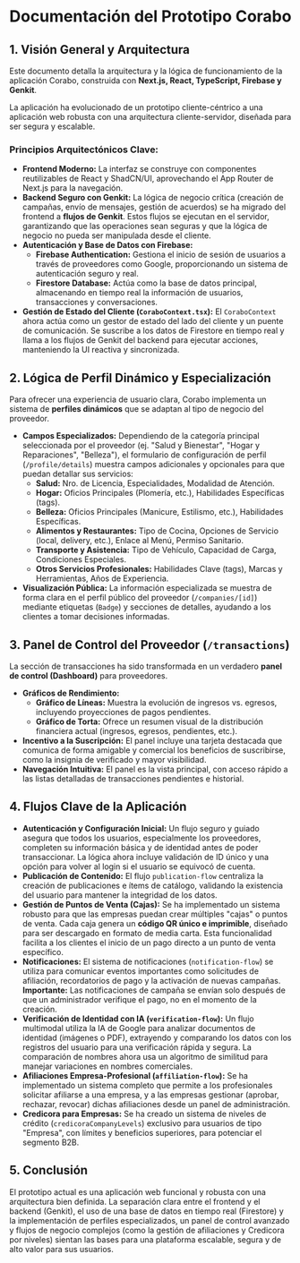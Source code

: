# Documentación del Prototipo Corabo

## 1. Visión General y Arquitectura

Este documento detalla la arquitectura y la lógica de funcionamiento de la aplicación Corabo, construida con **Next.js, React, TypeScript, Firebase y Genkit**.

La aplicación ha evolucionado de un prototipo cliente-céntrico a una aplicación web robusta con una arquitectura cliente-servidor, diseñada para ser segura y escalable.

### Principios Arquitectónicos Clave:

-   **Frontend Moderno:** La interfaz se construye con componentes reutilizables de React y ShadCN/UI, aprovechando el App Router de Next.js para la navegación.
-   **Backend Seguro con Genkit:** La lógica de negocio crítica (creación de campañas, envío de mensajes, gestión de acuerdos) se ha migrado del frontend a **flujos de Genkit**. Estos flujos se ejecutan en el servidor, garantizando que las operaciones sean seguras y que la lógica de negocio no pueda ser manipulada desde el cliente.
-   **Autenticación y Base de Datos con Firebase:**
    -   **Firebase Authentication:** Gestiona el inicio de sesión de usuarios a través de proveedores como Google, proporcionando un sistema de autenticación seguro y real.
    -   **Firestore Database:** Actúa como la base de datos principal, almacenando en tiempo real la información de usuarios, transacciones y conversaciones.
-   **Gestión de Estado del Cliente (`CoraboContext.tsx`):** El `CoraboContext` ahora actúa como un gestor de estado del lado del cliente y un puente de comunicación. Se suscribe a los datos de Firestore en tiempo real y llama a los flujos de Genkit del backend para ejecutar acciones, manteniendo la UI reactiva y sincronizada.

## 2. Lógica de Perfil Dinámico y Especialización

Para ofrecer una experiencia de usuario clara, Corabo implementa un sistema de **perfiles dinámicos** que se adaptan al tipo de negocio del proveedor.

-   **Campos Especializados:** Dependiendo de la categoría principal seleccionada por el proveedor (ej. "Salud y Bienestar", "Hogar y Reparaciones", "Belleza"), el formulario de configuración de perfil (`/profile/details`) muestra campos adicionales y opcionales para que puedan detallar sus servicios:
    -   **Salud:** Nro. de Licencia, Especialidades, Modalidad de Atención.
    -   **Hogar:** Oficios Principales (Plomería, etc.), Habilidades Específicas (tags).
    -   **Belleza:** Oficios Principales (Manicure, Estilismo, etc.), Habilidades Específicas.
    -   **Alimentos y Restaurantes:** Tipo de Cocina, Opciones de Servicio (local, delivery, etc.), Enlace al Menú, Permiso Sanitario.
    -   **Transporte y Asistencia:** Tipo de Vehículo, Capacidad de Carga, Condiciones Especiales.
    -   **Otros Servicios Profesionales:** Habilidades Clave (tags), Marcas y Herramientas, Años de Experiencia.
-   **Visualización Pública:** La información especializada se muestra de forma clara en el perfil público del proveedor (`/companies/[id]`) mediante etiquetas (`Badge`) y secciones de detalles, ayudando a los clientes a tomar decisiones informadas.

## 3. Panel de Control del Proveedor (`/transactions`)

La sección de transacciones ha sido transformada en un verdadero **panel de control (Dashboard)** para proveedores.

-   **Gráficos de Rendimiento:**
    -   **Gráfico de Líneas:** Muestra la evolución de ingresos vs. egresos, incluyendo proyecciones de pagos pendientes.
    -   **Gráfico de Torta:** Ofrece un resumen visual de la distribución financiera actual (ingresos, egresos, pendientes, etc.).
-   **Incentivo a la Suscripción:** El panel incluye una tarjeta destacada que comunica de forma amigable y comercial los beneficios de suscribirse, como la insignia de verificado y mayor visibilidad.
-   **Navegación Intuitiva:** El panel es la vista principal, con acceso rápido a las listas detalladas de transacciones pendientes e historial.

## 4. Flujos Clave de la Aplicación

-   **Autenticación y Configuración Inicial:** Un flujo seguro y guiado asegura que todos los usuarios, especialmente los proveedores, completen su información básica y de identidad antes de poder transaccionar. La lógica ahora incluye validación de ID único y una opción para volver al login si el usuario se equivocó de cuenta.
-   **Publicación de Contenido:** El flujo `publication-flow` centraliza la creación de publicaciones e ítems de catálogo, validando la existencia del usuario para mantener la integridad de los datos.
-   **Gestión de Puntos de Venta (Cajas):** Se ha implementado un sistema robusto para que las empresas puedan crear múltiples "cajas" o puntos de venta. Cada caja genera un **código QR único e imprimible**, diseñado para ser descargado en formato de media carta. Esta funcionalidad facilita a los clientes el inicio de un pago directo a un punto de venta específico.
-   **Notificaciones:** El sistema de notificaciones (`notification-flow`) se utiliza para comunicar eventos importantes como solicitudes de afiliación, recordatorios de pago y la activación de nuevas campañas. **Importante:** Las notificaciones de campaña se envían solo después de que un administrador verifique el pago, no en el momento de la creación.
-   **Verificación de Identidad con IA (`verification-flow`):** Un flujo multimodal utiliza la IA de Google para analizar documentos de identidad (imágenes o PDF), extrayendo y comparando los datos con los registros del usuario para una verificación rápida y segura. La comparación de nombres ahora usa un algoritmo de similitud para manejar variaciones en nombres comerciales.
-   **Afiliaciones Empresa-Profesional (`affiliation-flow`):** Se ha implementado un sistema completo que permite a los profesionales solicitar afiliarse a una empresa, y a las empresas gestionar (aprobar, rechazar, revocar) dichas afiliaciones desde un panel de administración.
-   **Credicora para Empresas:** Se ha creado un sistema de niveles de crédito (`credicoraCompanyLevels`) exclusivo para usuarios de tipo "Empresa", con límites y beneficios superiores, para potenciar el segmento B2B.

## 5. Conclusión

El prototipo actual es una aplicación web funcional y robusta con una arquitectura bien definida. La separación clara entre el frontend y el backend (Genkit), el uso de una base de datos en tiempo real (Firestore) y la implementación de perfiles especializados, un panel de control avanzado y flujos de negocio complejos (como la gestión de afiliaciones y Credicora por niveles) sientan las bases para una plataforma escalable, segura y de alto valor para sus usuarios.
